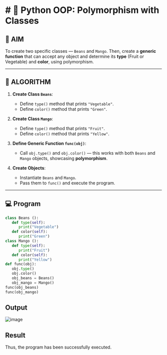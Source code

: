 # # 🐍 Python OOP: Polymorphism with Classes

## 🎯 AIM

To create two specific classes — `Beans` and `Mango`. Then, create a **generic function** that can accept any object and determine its **type** (Fruit or Vegetable) and **color**, using polymorphism.

---

## 🧠 ALGORITHM

1. **Create Class `Beans`**:
   - Define `type()` method that prints `"Vegetable"`.
   - Define `color()` method that prints `"Green"`.

2. **Create Class `Mango`**:
   - Define `type()` method that prints `"Fruit"`.
   - Define `color()` method that prints `"Yellow"`.

3. **Define Generic Function `func(obj)`**:
   - Call `obj.type()` and `obj.color()` — this works with both `Beans` and `Mango` objects, showcasing **polymorphism**.

4. **Create Objects**:
   - Instantiate `Beans` and `Mango`.
   - Pass them to `func()` and execute the program.

---

## 💻 Program
```py
class Beans (): 
   def type(self): 
      print("Vegetable") 
   def color(self): 
      print("Green") 
class Mango (): 
   def type(self): 
      print("Fruit") 
   def color(self): 
      print("Yellow") 
def func(obj):
   obj.type() 
   obj.color() 
   obj_beans = Beans() 
   obj_mango = Mango() 
func(obj_beans) 
func(obj_mango)
```
## Output
![image](https://github.com/user-attachments/assets/89cef2dc-e9d7-47c2-b312-0978c3c28299)

## Result
 Thus, the program has been successfully executed.
